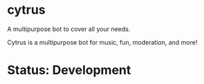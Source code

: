 # cytrus
A multipurpose bot to cover all your needs.

Cytrus is a multipurpose bot for music, fun, moderation, and more!

# Status: **Development**
